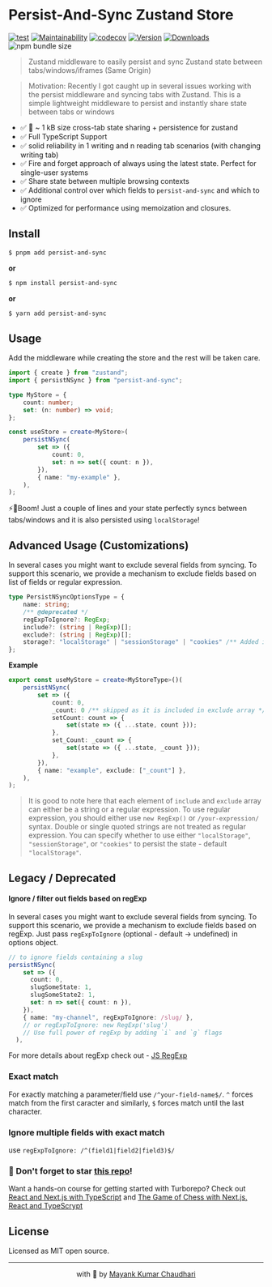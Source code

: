 # Persist-And-Sync Zustand Store

[![test](https://github.com/react18-tools/persist-and-sync/actions/workflows/test.yml/badge.svg)](https://github.com/react18-tools/persist-and-sync/actions/workflows/test.yml) [![Maintainability](https://api.codeclimate.com/v1/badges/5355eb02cfedc9184e3f/maintainability)](https://codeclimate.com/github/mayank1513/persist-and-sync/maintainability) [![codecov](https://codecov.io/gh/mayank1513/persist-and-sync/graph/badge.svg)](https://codecov.io/gh/mayank1513/persist-and-sync) [![Version](https://img.shields.io/npm/v/persist-and-sync.svg?colorB=green)](https://www.npmjs.com/package/persist-and-sync) [![Downloads](https://img.jsdelivr.com/img.shields.io/npm/dt/persist-and-sync.svg)](https://www.npmjs.com/package/persist-and-sync) ![npm bundle size](https://img.shields.io/bundlephobia/minzip/persist-and-sync)

> Zustand middleware to easily persist and sync Zustand state between tabs/windows/iframes (Same Origin)

> Motivation: Recently I got caught up in several issues working with the persist middleware and syncing tabs with Zustand. This is a simple lightweight middleware to persist and instantly share state between tabs or windows

- ✅ 🐙 ~ 1 kB size cross-tab state sharing + persistence for zustand
- ✅ Full TypeScript Support
- ✅ solid reliability in 1 writing and n reading tab scenarios (with changing writing tab)
- ✅ Fire and forget approach of always using the latest state. Perfect for single-user systems
- ✅ Share state between multiple browsing contexts
- ✅ Additional control over which fields to `persist-and-sync` and which to ignore
- ✅ Optimized for performance using memoization and closures.

## Install

```bash
$ pnpm add persist-and-sync
```

**or**

```bash
$ npm install persist-and-sync
```

**or**

```bash
$ yarn add persist-and-sync
```

## Usage

Add the middleware while creating the store and the rest will be taken care.

```ts
import { create } from "zustand";
import { persistNSync } from "persist-and-sync";

type MyStore = {
	count: number;
	set: (n: number) => void;
};

const useStore = create<MyStore>(
	persistNSync(
		set => ({
			count: 0,
			set: n => set({ count: n }),
		}),
		{ name: "my-example" },
	),
);
```

⚡🎉Boom! Just a couple of lines and your state perfectly syncs between tabs/windows and it is also persisted using `localStorage`!

## Advanced Usage (Customizations)

In several cases you might want to exclude several fields from syncing. To support this scenario, we provide a mechanism to exclude fields based on list of fields or regular expression.

```typescript
type PersistNSyncOptionsType = {
	name: string;
	/** @deprecated */
	regExpToIgnore?: RegExp;
	include?: (string | RegExp)[];
	exclude?: (string | RegExp)[];
	storage?: "localStorage" | "sessionStorage" | "cookies" /** Added in v1.1.0 */;
};
```

**Example**

```typescript
export const useMyStore = create<MyStoreType>()(
	persistNSync(
		set => ({
			count: 0,
			_count: 0 /** skipped as it is included in exclude array */,
			setCount: count => {
				set(state => ({ ...state, count }));
			},
			set_Count: _count => {
				set(state => ({ ...state, _count }));
			},
		}),
		{ name: "example", exclude: ["_count"] },
	),
);
```

> It is good to note here that each element of `include` and `exclude` array can either be a string or a regular expression.
> To use regular expression, you should either use `new RegExp()` or `/your-expression/` syntax. Double or single quoted strings are not treated as regular expression.
> You can specify whether to use either `"localStorage"`, `"sessionStorage"`, or `"cookies"` to persist the state - default `"localStorage"`.

## Legacy / Deprecated

#### Ignore / filter out fields based on regExp

In several cases you might want to exclude several fields from syncing. To support this scenario, we provide a mechanism to exclude fields based on regExp. Just pass `regExpToIgnore` (optional - default -> undefined) in options object.

```ts
// to ignore fields containing a slug
persistNSync(
    set => ({
      count: 0,
      slugSomeState: 1,
      slugSomeState2: 1,
      set: n => set({ count: n }),
    }),
    { name: "my-channel", regExpToIgnore: /slug/ },
    // or regExpToIgnore: new RegExp('slug')
    // Use full power of regExp by adding `i` and `g` flags
  ),
```

For more details about regExp check out - [JS RegExp](https://www.w3schools.com/jsref/jsref_obj_regexp.asp)

### Exact match

For exactly matching a parameter/field use `/^your-field-name$/`. `^` forces match from the first caracter and similarly, `$` forces match until the last character.

### Ignore multiple fields with exact match

use `regExpToIgnore: /^(field1|field2|field3)$/`

### 🤩 Don't forget to star [this repo](https://github.com/mayank1513/persist-and-sync)!

Want a hands-on course for getting started with Turborepo? Check out [React and Next.js with TypeScript](https://mayank-chaudhari.vercel.app/courses/react-and-next-js-with-typescript) and [The Game of Chess with Next.js, React and TypeScrypt](https://www.udemy.com/course/game-of-chess-with-nextjs-react-and-typescrypt/?referralCode=851A28F10B254A8523FE)

## License

Licensed as MIT open source.

<hr />

<p align="center" style="text-align:center">with 💖 by <a href="https://mayank-chaudhari.vercel.app" target="_blank">Mayank Kumar Chaudhari</a></p>
